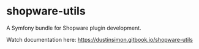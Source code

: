 # shopware-utils

A Symfony bundle for Shopware plugin development.

Watch documentation here: https://dustinsimon.gitbook.io/shopware-utils